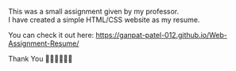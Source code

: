 This was a small assignment given by my professor.<br>
I have created a simple HTML/CSS website as my resume. 

You can check it out here: https://ganpat-patel-012.github.io/Web-Assignment-Resume/

Thank You 🙏🏼🙏🏼🙏🏼
